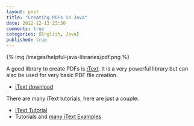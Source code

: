 ```yaml
---
layout: post
title: "Creating PDFs in Java"
date: 2012-12-13 23:30
comments: true
categories: [English, Java]
published: true
---
```


{% img /images/helpful-java-libraries/pdf.png %}

A good library to create PDFs is [iText](http://itextpdf.com/). It is a very powerful library but can also be used for very basic PDF file creation.

* [iText download](http://sourceforge.net/projects/itext/)

There are many iText tutorials, here are just a couple:

* [iText Tutorial](http://www.vogella.com/articles/JavaPDF/article.html)
* Tutorials and [many iText Examples](http://www.roseindia.net/java/itext/index.shtml)





























